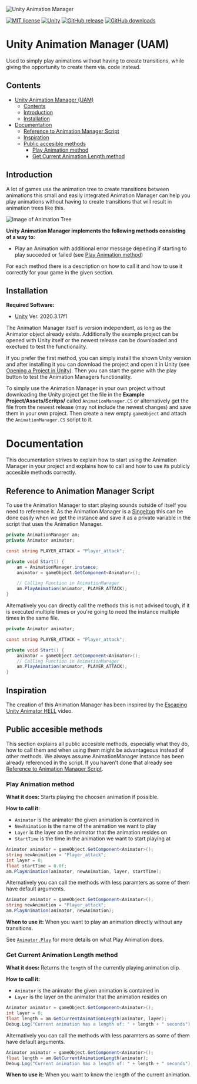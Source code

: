 ![Unity Animation Manager](https://github.com/MathewHDYT/Unity-Animation-Manager-UAM/blob/main/logo.png/)

[![MIT license](https://img.shields.io/badge/License-MIT-yellow.svg?style=flat-square)](https://lbesson.mit-license.org/)
[![Unity](https://img.shields.io/badge/Unity-5.2%2B-green.svg?style=flat-square)](https://docs.unity3d.com/520/)
[![GitHub release](https://img.shields.io/github/release/MathewHDYT/Unity-Animation-Manager-UAM/all.svg?style=flat-square)](https://github.com/MathewHDYT/Unity-Animation-Manager-UAM/releases/)
[![GitHub downloads](https://img.shields.io/github/downloads/MathewHDYT/Unity-Animation-Manager-UAM/all.svg?style=flat-square)](https://github.com/MathewHDYT/Unity-Animation-Manager-UAM/releases/)

# Unity Animation Manager (UAM)
Used to simply play animations without having to create transitions, while giving the opportunity to create them via. code instead.

## Contents
- [Unity Animation Manager (UAM)](#unity-animation-manager-uam)
  - [Contents](#contents)
  - [Introduction](#introduction)
  - [Installation](#installation)
- [Documentation](#documentation)
  - [Reference to Animation Manager Script](#reference-to-animation-manager-script)
  - [Inspiration](#inspiration)
  - [Public accesible methods](#public-accesible-methods)
  	- [Play Animation method](#play-animation-method)
	- [Get Current Animation Length method](#get-current-animation-length-method)

## Introduction
A lot of games use the animation tree to create transitions between animations this small and easily integrated Animation Manager can help you play animations without having to create transitions that will result in animation trees like this.

![Image of Animation Tree](https://www.gamasutra.com/db_area/images/blog/183567/base_state.jpg)

**Unity Animation Manager implements the following methods consisting of a way to:**
- Play an Animation with additional error message depeding if starting to play succeded or failed (see [Play Animation method](#play-animation-method))

For each method there is a description on how to call it and how to use it correctly for your game in the given section.

## Installation
**Required Software:**
- [Unity](https://unity3d.com/get-unity/download) Ver. 2020.3.17f1

The Animation Manager itself is version independent, as long as the Animator object already exists. Additionally the example project can be opened with Unity itself or the newest release can be downloaded and exectued to test the functionality.

If you prefer the first method, you can simply install the shown Unity version and after installing it you can download the project and open it in Unity (see [Opening a Project in Unity](https://docs.unity3d.com/2021.2/Documentation/Manual/GettingStartedOpeningProjects.html)). Then you can start the game with the play button to test the Animation Managers functionality.

To simply use the Animation Manager in your own project without downloading the Unity project get the file in the **Example Project/Assets/Scritps/** called ```AnimationManager.CS``` or alternatively get the file from the newest release (may not include the newest changes) and save them in your own project. Then create a new empty ```gameObject``` and attach the ```AnimationManager.CS``` script to it.

# Documentation
This documentation strives to explain how to start using the Animation Manager in your project and explains how to call and how to use its publicly accesible methods correctly.

## Reference to Animation Manager Script
To use the Animation Manager to start playing sounds outside of itself you need to reference it. As the Animation Manager is a [Singelton](https://stackoverflow.com/questions/2155688/what-is-a-singleton-in-c) this can be done easily when we get the instance and save it as a private variable in the script that uses the Animation Manager.

```csharp
private AnimationManager am;
private Animator animator;

const string PLAYER_ATTACK = "Player_attack";

private void Start() {
    am = AnimationManager.instance;
    animator = gameObject.GetComponent<Animator>();

    // Calling Function in AnimationManager
    am.PlayAnimation(animator, PLAYER_ATTACK);
}
```

Alternatively you can directly call the methods this is not advised tough, if it is executed multiple times or you're going to need the instance multiple times in the same file.

```csharp
private Animator animator;

const string PLAYER_ATTACK = "Player_attack";

private void Start() {
    animator = gameObject.GetComponent<Animator>();
    // Calling Function in AnimationManager
    am.PlayAnimation(animator, PLAYER_ATTACK);
}
```

## Inspiration
The creation of this Animation Manager has been inspired by the [Escaping Unity Animator HELL](https://youtu.be/nBkiSJ5z-hE) video.

## Public accesible methods
This section explains all public accesible methods, especially what they do, how to call them and when using them might be advantageous instead of other methods. We always assume AnimationManager instance has been already referenced in the script. If you haven't done that already see [Reference to Animation Manager Script](#reference-to-animation-manager-script).

### Play Animation method
**What it does:**
Starts playing the choosen animation if possible.

**How to call it:**
- ```Animator``` is the animator the given animation is contained in
- ```NewAnimation``` is the name of the animation we want to play
- ```Layer``` is the layer on the animator that the animation resides on
- ```StartTime``` is the time in the animation we want to start playing at


```csharp
Animator animator = gameObject.GetComponent<Animator>();
string newAnimation = "Player_attack";
int layer = 0;
float startTime = 0.0f;
am.PlayAnimation(animator, newAnimation, layer, startTime);
```

Alternatively you can call the methods with less paramters as some of them have default arguments.

```csharp
Animator animator = gameObject.GetComponent<Animator>();
string newAnimation = "Player_attack";
am.PlayAnimation(animator, newAnimation);
```

**When to use it:**
When you want to play an animation directly without any transitions.

See [```Animator.Play```](https://docs.unity3d.com/2021.2/Documentation/ScriptReference/Animator.Play.html) for more details on what Play Animation does.

### Get Current Animation Length method
**What it does:**
Returns the ```length``` of the currently playing animation clip.

**How to call it:**
- ```Animator``` is the animator the given animation is contained in
- ```Layer``` is the layer on the animator that the animation resides on


```csharp
Animator animator = gameObject.GetComponent<Animator>();
int layer = 0;
float length = am.GetCurrentAnimationLength(animator, layer);
Debug.Log("Current animation has a length of: " + length + " seconds");
```

Alternatively you can call the methods with less paramters as some of them have default arguments.

```csharp
Animator animator = gameObject.GetComponent<Animator>();
float length = am.GetCurrentAnimationLength(animator);
Debug.Log("Current animation has a length of: " + length + " seconds");
```

**When to use it:**
When you want to know the length of the current animation.
